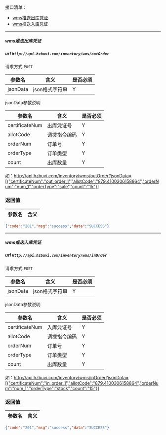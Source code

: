接口清单：
- [wms推送出库凭证](#wms推送出库凭证)
- [wms推送入库凭证](#wms推送入库凭证)

--------------------------------
##### wms推送出库凭证
##### url `http://api.hzbuvi.com/inventory/wms/outOrder`

请求方式  `POST`

参数名 | 含义    | 是否必须
-------|--------|-----
jsonData | json格式字符串 | Y

jsonData参数说明

参数名 | 含义    | 是否必须
-------|--------|-----
certificateNum | 出库凭证号 | Y
allotCode | 调拨指令编码 | Y
orderNum | 订单号 | Y
orderType | 订单类型 | Y
count | 出库数量 | Y
如：http://api.hzbuvi.com/inventory/wms/outOrder?jsonData=[{"certificateNum":"out_order_1","allotCode":"879.4100306158864","orderNum":"num_1","orderType":"sale","count":"15"}]

###  返回值

参数名  | 含义
-------------|-------------
```json
{"code":"201","msg":"success","data":"SUCCESS"}
```

--------------------------------
##### wms推送入库凭证
##### url `http://api.hzbuvi.com/inventory/wms/inOrder`

请求方式  `POST`

参数名 | 含义    | 是否必须
-------|--------|-----
jsonData | json格式字符串 | Y

jsonData参数说明

参数名 | 含义    | 是否必须
-------|--------|-----
certificateNum | 入库凭证号 | Y
allotCode | 调拨指令编码 | Y
orderNum | 订单号 | Y
orderType | 订单类型 | Y
count | 出库数量 | Y

如：http://api.hzbuvi.com/inventory/wms/inOrder?jsonData=[{"certificateNum":"in_order_1","allotCode":"879.4100306158864","orderNum":"num_1","orderType":"stock","count":"15"}]

###  返回值

参数名  | 含义
-------------|-------------
```json
{"code":"201","msg":"success","data":"SUCCESS"}
```
